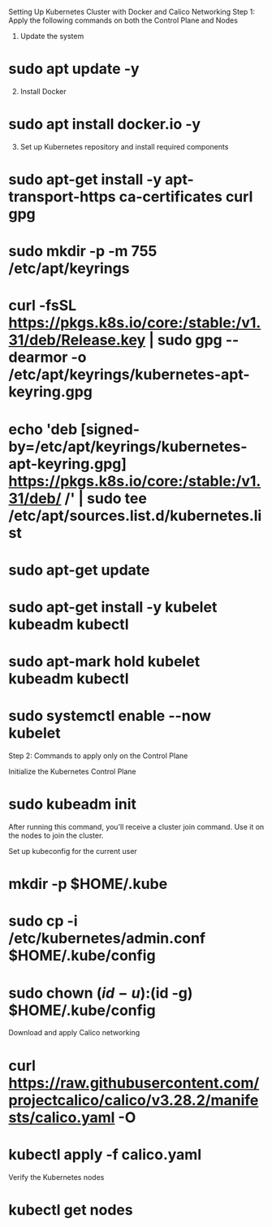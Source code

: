 Setting Up Kubernetes Cluster with Docker and Calico Networking
Step 1: Apply the following commands on both the Control Plane and Nodes

1. Update the system
# sudo apt update -y

2. Install Docker
# sudo apt install docker.io -y

3. Set up Kubernetes repository and install required components

# sudo apt-get install -y apt-transport-https ca-certificates curl gpg
# sudo mkdir -p -m 755 /etc/apt/keyrings
# curl -fsSL https://pkgs.k8s.io/core:/stable:/v1.31/deb/Release.key | sudo gpg --dearmor -o /etc/apt/keyrings/kubernetes-apt-keyring.gpg
# echo 'deb [signed-by=/etc/apt/keyrings/kubernetes-apt-keyring.gpg] https://pkgs.k8s.io/core:/stable:/v1.31/deb/ /' | sudo tee /etc/apt/sources.list.d/kubernetes.list
# sudo apt-get update
# sudo apt-get install -y kubelet kubeadm kubectl
# sudo apt-mark hold kubelet kubeadm kubectl
# sudo systemctl enable --now kubelet


Step 2: Commands to apply only on the Control Plane

Initialize the Kubernetes Control Plane
# sudo kubeadm init

After running this command, you'll receive a cluster join command. Use it on the nodes to join the cluster.

Set up kubeconfig for the current user

# mkdir -p $HOME/.kube
# sudo cp -i /etc/kubernetes/admin.conf $HOME/.kube/config
# sudo chown $(id -u):$(id -g) $HOME/.kube/config

Download and apply Calico networking

# curl https://raw.githubusercontent.com/projectcalico/calico/v3.28.2/manifests/calico.yaml -O
# kubectl apply -f calico.yaml

Verify the Kubernetes nodes

# kubectl get nodes
